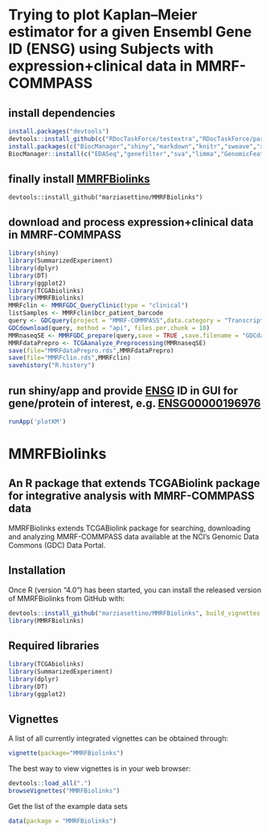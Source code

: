# Trying to plot Kaplan–Meier estimator for a given Ensembl Gene ID (ENSG) using Subjects with expression+clinical data in MMRF-COMMPASS

## install dependencies
``` r
install.packages("devtools")
devtools::install_github(c("RDocTaskForce/testextra","RDocTaskForce/parsetools","halpo/purrrogress"))
install.packages(c("BiocManager","shiny","markdown","knitr","sweave","xtable","DT","httpuv","sourcetools"))
BiocManager::install(c("EDASeq","genefilter","sva","limma","GenomicFeatures","GenomeInfoDb","GenomicRanges","SummarizedExperiment","EnsDb.Hsapiens.v79","S4Vectors","biomaRt","BiocStyle","edgeR","IRanges","TCGAbiolinks"))
``` 

## finally install [MMRFBiolinks](https://academic.oup.com/bib/advance-article/doi/10.1093/bib/bbab050/6209690)
``` 
devtools::install_github("marziasettino/MMRFBiolinks")
``` 

## download and process expression+clinical data in MMRF-COMMPASS
``` r
library(shiny)
library(SummarizedExperiment)
library(dplyr)
library(DT)
library(ggplot2)
library(TCGAbiolinks)
library(MMRFBiolinks)
MMRFclin <- MMRFGDC_QueryClinic(type = "clinical")
listSamples <- MMRFclin$bcr_patient_barcode
query <- GDCquery(project = "MMRF-COMMPASS",data.category = "Transcriptome Profiling",data.type = "Gene Expression Quantification",experimental.strategy = "RNA-Seq",workflow.type="HTSeq - FPKM",barcode = listSamples)
GDCdownload(query, method = "api", files.per.chunk = 10)
MMRnaseqSE <- MMRFGDC_prepare(query,save = TRUE ,save.filename = "GDCdata.rda",directory = "GDCdata",summarizedExperiment = TRUE)
MMRFdataPrepro <- TCGAanalyze_Preprocessing(MMRnaseqSE)
save(file="MMRFdataPrepro.rds",MMRFdataPrepro)
save(file="MMRFclin.rds",MMRFclin)
savehistory("R.history")
``` 

## run shiny/app and provide [ENSG](https://www.ensembl.org/index.html) ID in GUI for gene/protein of interest, e.g. [ENSG00000196976](https://www.ensembl.org/Multi/Search/Results?q=ENSG00000196976;site=ensembl)
``` r
runApp('plotKM')
``` 

<!-- README.md is generated from README.Rmd. Please edit that file -->

# MMRFBiolinks

## An R package that extends TCGABiolink package for integrative analysis with MMRF-COMMPASS data

<!-- badges: start -->

<!-- badges: end -->

MMRFBiolinks extends TCGABiolink package for searching, downloading and
analyzing MMRF-COMMPASS data available at the NCI’s Genomic Data Commons
(GDC) Data Portal.

## Installation

Once R (version “4.0”) has been started, you can install the released
version of MMRFBiolinks from GitHub with:

``` r
devtools::install_github("marziasettino/MMRFBiolinks", build_vignettes = TRUE)
library(MMRFBiolinks)
```

## Required libraries

``` r
library(TCGAbiolinks)
library(SummarizedExperiment)
library(dplyr)
library(DT)
library(ggplot2)
```

## Vignettes

A list of all currently integrated vignettes can be obtained through:

``` r
vignette(package="MMRFBiolinks")
```

The best way to view vignettes is in your web browser:

``` r
devtools::load_all(".")
browseVignettes("MMRFBiolinks")
```

Get the list of the example data sets

``` r
data(package = "MMRFBiolinks")
```
